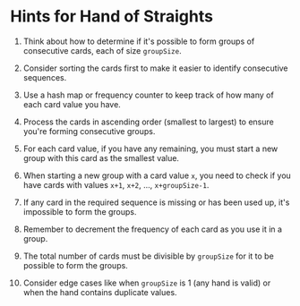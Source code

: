 # Hints for Hand of Straights

1. Think about how to determine if it's possible to form groups of consecutive cards, each of size `groupSize`.

2. Consider sorting the cards first to make it easier to identify consecutive sequences.

3. Use a hash map or frequency counter to keep track of how many of each card value you have.

4. Process the cards in ascending order (smallest to largest) to ensure you're forming consecutive groups.

5. For each card value, if you have any remaining, you must start a new group with this card as the smallest value.

6. When starting a new group with a card value `x`, you need to check if you have cards with values `x+1`, `x+2`, ..., `x+groupSize-1`.

7. If any card in the required sequence is missing or has been used up, it's impossible to form the groups.

8. Remember to decrement the frequency of each card as you use it in a group.

9. The total number of cards must be divisible by `groupSize` for it to be possible to form the groups.

10. Consider edge cases like when `groupSize` is 1 (any hand is valid) or when the hand contains duplicate values.
